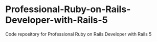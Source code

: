 # Professional-Ruby-on-Rails-Developer-with-Rails-5
Code repository for Professional Ruby on Rails Developer with Rails 5
